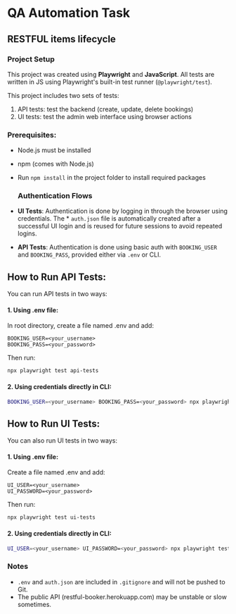 # QA Automation Task
## RESTFUL items lifecycle

### Project Setup

This project was created using **Playwright** and **JavaScript**. All tests are written in JS using Playwright's built-in test runner (`@playwright/test`).


This project includes two sets of tests:

1. API tests: test the backend (create, update, delete bookings)
2. UI tests: test the admin web interface using browser actions

### Prerequisites:

* Node.js must be installed
* npm (comes with Node.js)
* Run `npm install` in the project folder to install required packages

  ### Authentication Flows

* **UI Tests**: Authentication is done by logging in through the browser using credentials. The * `auth.json` file is automatically created after a successful UI login and is reused for future sessions to avoid repeated logins.

* **API Tests**: Authentication is done using basic auth with `BOOKING_USER` and `BOOKING_PASS`, provided either via `.env` or CLI.


## How to Run API Tests:

You can run API tests in two ways:

#### 1. Using .env file:

In root directory, create a file named .env and add:

    BOOKING_USER=<your_username> 
    BOOKING_PASS=<your_password>

Then run:

```sh
npx playwright test api-tests
```

#### 2. Using credentials directly in CLI:

```sh 
BOOKING_USER=<your_username> BOOKING_PASS=<your_password> npx playwright test api-tests
```

## How to Run UI Tests:

You can also run UI tests in two ways:

#### 1. Using .env file:

Create a file named .env and add:

    UI_USER=<your_username>
    UI_PASSWORD=<your_password>

Then run:
```sh 
npx playwright test ui-tests
```

#### 2. Using credentials directly in CLI:
```sh 
UI_USER=<your_username> UI_PASSWORD=<your_password> npx playwright test ui-tests
```

### Notes

* `.env` and `auth.json` are included in `.gitignore` and will not be pushed to Git.
* The public API (restful-booker.herokuapp.com) may be unstable or slow sometimes.

